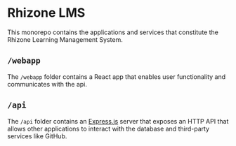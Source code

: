 # Rhizone LMS

This monorepo contains the applications and services that constitute the Rhizone
Learning Management System.


## `/webapp`

The `/webapp` folder contains a React app that enables user functionality and communicates with the api. 

## `/api`

The `/api` folder contains an [Express.js](https://expressjs.com/) server that
exposes an HTTP API that allows other applications to interact with the
database and third-party services like GitHub.

